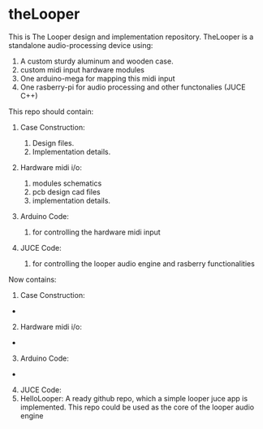 # theLooper
This is The Looper design and implementation repository. TheLooper is a standalone audio-processing device using:

1. A custom sturdy aluminum and wooden case.
2. custom midi input hardware modules  
3. One arduino-mega for mapping this midi input 
4. One rasberry-pi for audio processing and other functonalies (JUCE C++)



This repo should contain:

1. Case Construction: 
	1. Design files.
	2. Implementation details.

2. Hardware midi i/o:  
	1. modules schematics 
	2. pcb design cad files  
	3. implementation details.

3. Arduino Code: 
	1. for controlling the hardware midi input

4. JUCE Code: 
	1. for controlling the looper audio engine and rasberry functionalities


Now contains:

1. Case Construction:
-

2. Hardware midi i/o:  
-

3. Arduino Code: 
-

4. JUCE Code: 
 1. HelloLooper: A ready github repo, which a simple looper juce app is implemented. This repo could be used as the core of the looper audio engine 

